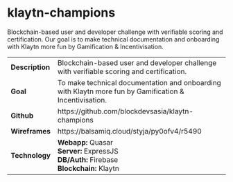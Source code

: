 # klaytn-champions
Blockchain-based user and developer challenge with verifiable scoring and certification. Our goal is to make technical documentation and onboarding with Klaytn more fun by Gamification & Incentivisation.

<table>
<tr>
<td><strong>Description</strong></td>
<td>Blockchain-based user and developer challenge with verifiable scoring and certification.</td>
</tr>

<tr>
<td><strong>Goal</strong></td>
<td>To make technical documentation and onboarding with Klaytn more fun by Gamification & Incentivisation.</td>
</tr>

<tr>
<td><strong>Github</strong></td>
<td>https://github.com/blockdevsasia/klaytn-champions</td>
</tr>

<tr>
<td><strong>Wireframes</strong></td>
<td>https://balsamiq.cloud/styja/py0ofv4/r5490</td>
</tr>

<tr>
<td><strong>Technology</strong></td>
<td>
<strong>Webapp:</strong> Quasar<br>
<strong>Server:</strong> ExpressJS<br>
<strong>DB/Auth:</strong> Firebase<br>
<strong>Blockchain:</strong> Klaytn<br>
</td>
</tr>
</table>

